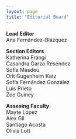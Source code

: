 ```yaml
---
layout: page
title: "Editorial Board"
---
```


**Lead Editor**  
Ana Fernández-Blázquez

**Section Editors**  
Katherina Frangi  
Casandra Garza Reséndez  
Sofía Masdeu  
Orit Gugenheim Katz  
Sofía Fernández González  
Luis Prieto  
Zoe Guiney

**Assesing Faculty**  
Mayte López  
Alex Gil  
Santiago Acosta  
Olivia Lott
